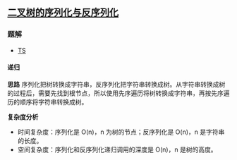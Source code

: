 ## [二叉树的序列化与反序列化](https://leetcode-cn.com/problems/serialize-and-deserialize-binary-tree/)
### 题解
+ [TS](../../ts/384/297.ts)

#### 递归
**思路**
序列化把树转换成字符串，反序列化把字符串转换成树。从字符串转换成树的过程后，需要先找到根节点，所以使用先序遍历将树转换成字符串，再按先序遍历的顺序将字符串转换成树。

**复杂度分析**
+ 时间复杂度：序列化是 O(n)，n 为树的节点；反序列化是 O(n)，n 是字符串的长度。
+ 空间复杂度：序列化和反序列化递归调用的深度是 O(n)，n 是树的高度。